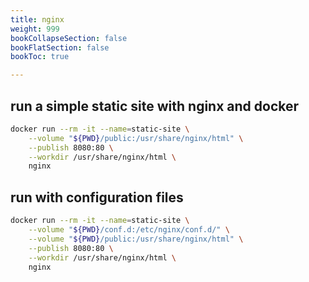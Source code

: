 ```yaml
---
title: nginx
weight: 999
bookCollapseSection: false
bookFlatSection: false
bookToc: true

---
```


## run a simple static site with nginx and docker

```bash
docker run --rm -it --name=static-site \
    --volume "${PWD}/public:/usr/share/nginx/html" \
    --publish 8080:80 \
    --workdir /usr/share/nginx/html \
    nginx
```


## run with configuration files

```bash
docker run --rm -it --name=static-site \
    --volume "${PWD}/conf.d:/etc/nginx/conf.d/" \
    --volume "${PWD}/public:/usr/share/nginx/html" \
    --publish 8080:80 \
    --workdir /usr/share/nginx/html \
    nginx
```
